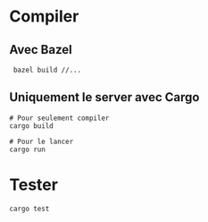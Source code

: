 # Compiler
## Avec Bazel
```
 bazel build //...
```

## Uniquement le server avec Cargo
```
# Pour seulement compiler
cargo build

# Pour le lancer
cargo run
```

# Tester

```
cargo test
```
